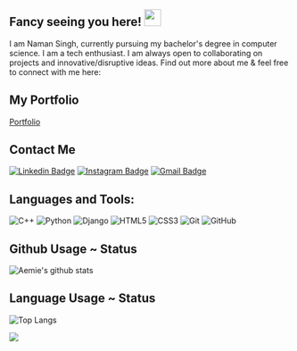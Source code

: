 ## Fancy seeing you here! <img src="https://raw.githubusercontent.com/aemmadi/aemmadi/master/wave.gif" width="30px">

I am Naman Singh, currently pursuing my bachelor's degree in computer science. I am a tech enthusiast. I am always open to collaborating on projects and innovative/disruptive ideas. Find out more about me & feel free to connect with me here:

## My Portfolio
[Portfolio](https://namansingh.gatsbyjs.io/)

## Contact Me
[![Linkedin Badge](https://img.shields.io/badge/-namansingh-blue?style=flat-square&logo=Linkedin&logoColor=white&link=https://www.linkedin.com/in/naman-singh-215b2119b/)](https://www.linkedin.com/in/naman-singh-215b2119b/)
[![Instagram Badge](https://img.shields.io/badge/-namansingh-purple?style=flat-square&logo=instagram&logoColor=white&link=https://www.instagram.com/naman.singh_35/)](https://www.instagram.com/naman.singh_35/)
[![Gmail Badge](https://img.shields.io/badge/-namansingh0305@gmail.com-c14438?style=flat-square&logo=Gmail&logoColor=white&link=mailto:namansingh0305@gmail.com)](mailto:namansingh0305@gmail.com)


## Languages and Tools:
![C++](https://img.shields.io/badge/-C++-00599C?style=flat-square&logo=c)
![Python](https://img.shields.io/badge/-Python-black?style=flat-square&logo=Python)
![Django](https://img.shields.io/badge/-django-black?style=flat-square&logo=django)
![HTML5](https://img.shields.io/badge/-HTML5-E34F26?style=flat-square&logo=html5&logoColor=white)
![CSS3](https://img.shields.io/badge/-CSS3-1572B6?style=flat-square&logo=css3)
![Git](https://img.shields.io/badge/-Git-black?style=flat-square&logo=git)
![GitHub](https://img.shields.io/badge/-GitHub-181717?style=flat-square&logo=github)

## Github Usage ~ Status 
![Aemie's github stats](https://github-readme-stats.aemiej.vercel.app/api?username=namansingh3502&show_icons=true&hide_border=true&theme=tokyonight&private=true) 

## Language Usage ~ Status
![Top Langs](https://github-readme-stats.aemiej.vercel.app/api/top-langs/?username=namansingh3502&layout=compact&theme=tokyonight&show_icons=true&hide_border=true&private=true)

![](https://komarev.com/ghpvc/?username=namansingh3502&color=green)
<!--
**namansingh3502/namansingh3502** is a ✨ _special_ ✨ repository because its `README.md` (this file) appears on your GitHub profile.

Here are some ideas to get you started:

- 🔭 I’m currently working on ...
- 🌱 I’m currently learning ...
- 👯 I’m looking to collaborate on ...
- 🤔 I’m looking for help with ...
- 💬 Ask me about ...
- 📫 How to reach me: ...
- 😄 Pronouns: ...
- ⚡ Fun fact: ...
-->
